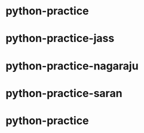 # python-practice
# python-practice-jass
# python-practice-nagaraju
# python-practice-saran
# python-practice
